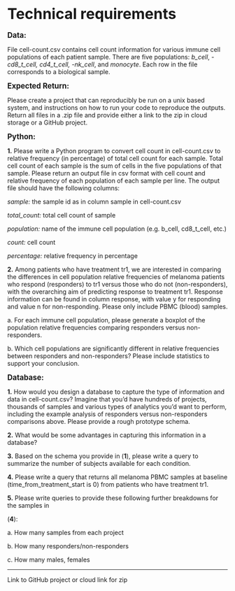 # **<big>Technical requirements</big>**

**<big>Data:</big>**

File cell-count.csv contains cell count information for various immune cell populations of each patient sample. There are five populations: _*b_cell*_, -*cd8_t_cell*_, _*cd4_t_cell*_, -*nk_cell*_, and _*monocyte*_. Each row in the file corresponds to a biological sample.

**<big>Expected Return:</big>**

Please create a project that can reproducibly be run on a unix based system, and instructions on how to run your code to reproduce the outputs. Return all files in a .zip file and provide either a link to the zip in cloud storage or a GitHub project.

**<big>Python:</big>**

**1.** Please write a Python program to convert cell count in cell-count.csv to relative frequency (in percentage) of total cell count for each sample. Total cell count of each sample is the sum of cells in the five populations of that sample. Please return an output file in csv format with cell count and relative frequency of each population of each sample per line. The output file should have the following columns:

_*sample:*_ the sample id as in column sample in cell-count.csv

_*total_count:*_ total cell count of sample

_*population:*_ name of the immune cell population (e.g. b_cell, cd8_t_cell, etc.)

_*count:*_ cell count

_*percentage:*_ relative frequency in percentage

**2.** Among patients who have treatment tr1, we are interested in comparing the differences in cell population relative frequencies of melanoma patients who respond (responders) to tr1 versus those who do not (non-responders), with the overarching aim of predicting response to treatment tr1. Response information can be found in column response, with value y for responding and value n for non-responding. Please only include PBMC (blood) samples.

a. For each immune cell population, please generate a boxplot of the population relative frequencies comparing responders versus non-responders.

b. Which cell populations are significantly different in relative frequencies between responders and non-responders? Please include statistics to support your conclusion.

**<big>Database:</big>**

**1.** How would you design a database to capture the type of information and data in cell-count.csv? Imagine that you’d have hundreds of projects, thousands of samples and various types of analytics you’d want to perform, including the example analysis of responders versus non-responders comparisons above. Please provide a rough prototype schema.

**2.** What would be some advantages in capturing this information in a database?

**3.** Based on the schema you provide in (**1**), please write a query to summarize the number of subjects available for each condition.

**4.** Please write a query that returns all melanoma PBMC samples at baseline (time_from_treatment_start is 0) from patients who have treatment tr1.

**5.** Please write queries to provide these following further breakdowns for the samples in

(**4**):

a. How many samples from each project

b. How many responders/non-responders

c. How many males, females

-------------------
Link to GitHub project or cloud link for zip
